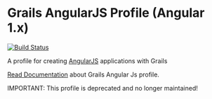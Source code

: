 # Grails AngularJS Profile (Angular 1.x)

[![Build Status](https://travis-ci.org/grails-profiles/angular.svg?branch=master)](https://travis-ci.org/grails-profiles/angular)

A profile for creating [AngularJS](https://www.angularjs.org) applications with Grails

[Read Documentation](https://grails-profiles.github.io/angularjs/latest/guide/index.html) about Grails Angular Js profile.

IMPORTANT: This profile is deprecated and no longer maintained!

